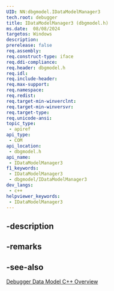```yaml
---
UID: NN:dbgmodel.IDataModelManager3
tech.root: debugger
title: IDataModelManager3 (dbgmodel.h)
ms.date:  08/08/2024
targetos: Windows
description: 
prerelease: false
req.assembly: 
req.construct-type: iface
req.ddi-compliance: 
req.header: dbgmodel.h
req.idl: 
req.include-header: 
req.max-support: 
req.namespace: 
req.redist: 
req.target-min-winverclnt: 
req.target-min-winversvr: 
req.target-type: 
req.unicode-ansi: 
topic_type:
 - apiref
api_type:
 - COM
api_location:
 - dbgmodel.h
api_name:
 - IDataModelManager3
f1_keywords:
 - IDataModelManager3
 - dbgmodel/IDataModelManager3
dev_langs:
 - c++
helpviewer_keywords:
 - IDataModelManager3
---
```


## -description

## -remarks

## -see-also

[Debugger Data Model C++ Overview](/windows-hardware/drivers/debugger/data-model-cpp-overview)
